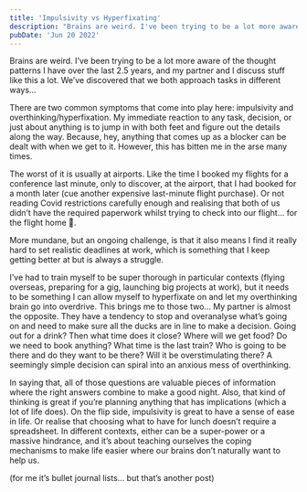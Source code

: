 ```yaml
---
title: 'Impulsivity vs Hyperfixating'
description: "Brains are weird. I've been trying to be a lot more aware of the thought patterns I have over the last 2."
pubDate: 'Jun 20 2022'
---
```


Brains are weird. I’ve been trying to be a lot more aware of the thought patterns I have over the last 2.5 years, and my partner and I discuss stuff like this a lot. We’ve discovered that we both approach tasks in different ways…

There are two common symptoms that come into play here: impulsivity and overthinking/hyperfixation. My immediate reaction to any task, decision, or just about anything is to jump in with both feet and figure out the details along the way. Because, hey, anything that comes up as a blocker can be dealt with when we get to it. However, this has bitten me in the arse many times. 

The worst of it is usually at airports. Like the time I booked my flights for a conference last minute, only to discover, at the airport, that I had booked for a month later (cue another expensive last-minute flight purchase). Or not reading Covid restrictions carefully enough and realising that both of us didn’t have the required paperwork whilst trying to check into our flight… for the flight home 😬. 

More mundane, but an ongoing challenge, is that it also means I find it really hard to set realistic deadlines at work, which is something that I keep getting better at but is always a struggle.

I’ve had to train myself to be super thorough in particular contexts (flying overseas, preparing for a gig, launching big projects at work), but it needs to be something I can allow myself to hyperfixate on and let my overthinking brain go into overdrive. This brings me to those two… My partner is almost the opposite. They have a tendency to stop and overanalyse what’s going on and need to make sure all the ducks are in line to make a decision. Going out for a drink? Then what time does it close? Where will we get food? Do we need to book anything? What time is the last train? Who is going to be there and do they want to be there? Will it be overstimulating there? A seemingly simple decision can spiral into an anxious mess of overthinking.

In saying that, all of those questions are valuable pieces of information where the right answers combine to make a good night. Also, that kind of thinking is great if you’re planning anything that has implications (which a lot of life does). On the flip side, impulsivity is great to have a sense of ease in life. Or realise that choosing what to have for lunch doesn’t require a spreadsheet. In different contexts, either can be a super-power or a massive hindrance, and it’s about teaching ourselves the coping mechanisms to make life easier where our brains don’t naturally want to help us.

(for me it’s bullet journal lists… but that’s another post)
